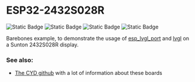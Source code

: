 # ESP32-2432S028R

![Static Badge](https://img.shields.io/badge/DEVICE-ESP32--2432S028R-8A2BE2) ![Static Badge](https://img.shields.io/badge/MCU-ESP32-8A2BE2)
![Static Badge](https://img.shields.io/badge/OS-FreeRTOS-green) ![Static Badge](https://img.shields.io/badge/SDK-ESP--IDF%20v5.x-blue)

Barebones example, to demonstrate the usage of [esp_lvgl_port](https://components.espressif.com/components/espressif/esp_lvgl_port) and [lvgl](https://github.com/lvgl/lvgl/) on a Sunton 2432S028R display.

### See also:

* [The CYD github](https://github.com/witnessmenow/ESP32-Cheap-Yellow-Display/tree/main) with a lot of information about these boards
